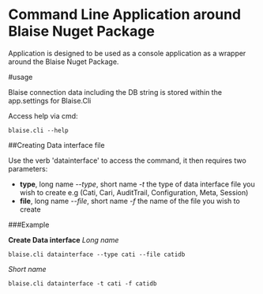 # Command Line Application around Blaise Nuget Package

Application is designed to be used as a console application as a wrapper around the Blaise Nuget Package.

#usage

Blaise connection data including the DB string is stored within the app.settings for Blaise.Cli

Access help via cmd:
```
blaise.cli --help
```
##Creating Data interface file

Use the verb 'datainterface' to access the command, it then requires two parameters: 
- **type**, long name *--type*, short name *-t* the type of data interface file you wish to create e.g (Cati, Cari, AuditTrail, Configuration, Meta, Session)
- **file**, long name *--file*, short name *-f* the name of the file you wish to create

###Example 

**Create Data interface**
*Long name*
```
blaise.cli datainterface --type cati --file catidb
```
*Short name*
```
blaise.cli datainterface -t cati -f catidb
```


